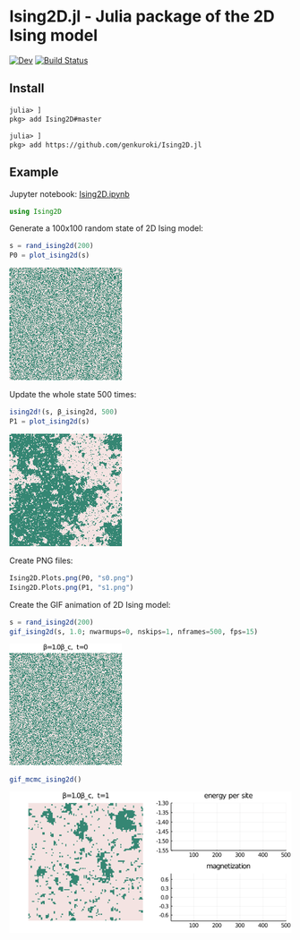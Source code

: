 # Ising2D.jl - Julia package of the 2D Ising model

<!-- [![Stable](https://img.shields.io/badge/docs-stable-blue.svg)](https://genkuroki.github.io/Ising2D.jl/stable) -->
[![Dev](https://img.shields.io/badge/docs-dev-blue.svg)](https://genkuroki.github.io/Ising2D.jl/dev)
[![Build Status](https://travis-ci.com/genkuroki/Ising2D.jl.svg?branch=master)](https://travis-ci.com/genkuroki/Ising2D.jl)

## Install

```
julia> ]
pkg> add Ising2D#master
```

```
julia> ]
pkg> add https://github.com/genkuroki/Ising2D.jl
```

## Example

Jupyter notebook: [Ising2D.ipynb](https://nbviewer.jupyter.org/github/genkuroki/Ising2D.jl/blob/master/Ising2D.ipynb)

```julia
using Ising2D
```

Generate a 100x100 random state of 2D Ising model:

```julia
s = rand_ising2d(200)
P0 = plot_ising2d(s)
```

<img src="s0.png" />

Update the whole state 500 times:

```julia
ising2d!(s, β_ising2d, 500)
P1 = plot_ising2d(s)
```

<img src="s1.png" />

Create PNG files:

```julia
Ising2D.Plots.png(P0, "s0.png")
Ising2D.Plots.png(P1, "s1.png")
```

Create the GIF animation of 2D Ising model:

```julia
s = rand_ising2d(200)
gif_ising2d(s, 1.0; nwarmups=0, nskips=1, nframes=500, fps=15)
```
<img src="ising2d.gif" />

```julia
gif_mcmc_ising2d()
```

<img src="ising2d_mcmc.gif" />